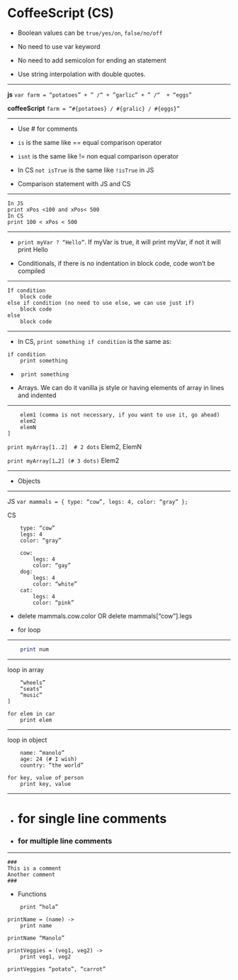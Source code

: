 # CoffeeScript (CS) 
* Boolean values can be `true/yes/on`, `false/no/off`

* No need to use var keyword

* No need to add semicolon for ending an statement

* Use string interpolation with double quotes. 
- - - -
**js**
	`var farm = “potatoes” + ” /“ + ”garlic” + ” /“  + “eggs”`

**coffeeScript**
	`farm = “#{potatoes} / #{gralic} / #{eggs}”`

- - - -

* Use # for comments

* `is` is the same like == equal comparison operator

*  `isnt` is the same like != non equal comparison operator

* In CS  `not isTrue` is the same like `!isTrue` in JS

* Comparison statement with JS and CS

- - - -
```xPos = 300
In JS
print xPos <100 and xPos< 500 
In CS
print 100 < xPos < 500 
```
- - - -

* `print myVar ? “Hello”`.  If myVar is true, it will print myVar, if not it will print Hello

* Conditionals, if there is no indentation in block code, code won’t be compiled

- - - -
```
If condition
	block code
else if condition (no need to use else, we can use just if)
	block code
else 
	block code
```
- - - -

* In CS,  `print something if condition` is the same as:

```
if condition
	print something
```

*  ```unless conduction
	print something
   ```

* Arrays. We can do it vanilla js style or having elements of array in lines and indented
- - - -
``` myArray = [
	elem1 (comma is not necessary, if you want to use it, go ahead)
	elem2
	elemN
] 
```

`print myArray[1..2]  # 2 dots`
Elem2, ElemN

`print myArray[1…2] (# 3 dots)`
Elem2

- - - -

* Objects

- - - -
JS
`var mammals = { type: “cow”, legs: 4, color: “gray” };`

CS
```mammals =
	type: “cow”
	legs: 4
	color: “gray”
```
```mammals = 
	cow:
		legs: 4
		color: “gay”
	dog:
		legs: 4
		color: “white”
	cat:
		legs: 4
		color: “pink”
```

* delete mammals.cow.color  OR
delete mammals[“cow”].legs

* for loop
- - - -
```for num in [1..10]
	print num
```
- - - -
loop in array
```car = [
	“wheels”
	“seats”
	“music”
]

for elem in car
	print elem
```
- - - -
loop in object
```person = 
	name: “manolo”
	age: 24 (# I wish)
	country: “the world”

for key, value of person
	print key, value
```
- - - -

* # for single line comments

* ### for multiple line comments
- - - -
```
### 
This is a comment
Another comment
###
```
* Functions 

```sayHola = ->
	print “hola”

printName = (name) ->
	print name

printName “Manolo”

printVeggies = (veg1, veg2) ->
	print veg1, veg2

printVeggies “potato”, “carrot”
```



 


